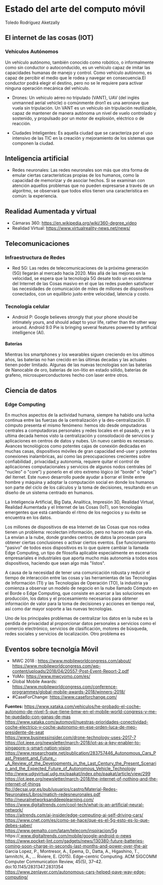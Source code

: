 


# Estado del arte del computo móvil
Toledo Rodríguez Aketzally

 ## El internet de las cosas (IOT)
  ### Vehículos Autónomos
  Un vehículo autónomo, también conocido como robótico, o informalmente como sin conductor o autoconducido, es un vehículo capaz de imitar las capacidades humanas de manejo y control. Como vehículo autónomo, es capaz de percibir el medio que le rodea y navegar en consecuencia.El conductor podrá elegir el destino, pero no se le requiere para activar ninguna operación mecánica del vehículo.

   - Drones: Un vehículo aéreo no tripulado (VANT), UAV (del inglés unmanned aerial vehicle) o comúnmente dron1 es una aeronave que vuela sin tripulación. Un VANT es un vehículo sin tripulación reutilizable, capaz de mantener de manera autónoma un nivel de vuelo controlado y sostenido, y propulsado por un motor de explosión, eléctrico o de reacción.
   
   - Ciudades Inteligentes: Es aquella ciudad que se caracteriza por el uso intensivo de las TIC en la creación y mejoramiento de los sistemas que componen la ciudad.
   
   
   
 ## Inteligencia artificial
 - Redes neuronales: Las redes neuronales son más que otra forma de emular ciertas características propias de los humanos, como la capacidad de memorizar y de asociar hechos. Si se examinan con atención aquellos problemas que no pueden expresarse a través de un algoritmo, se observará que todos ellos tienen una característica en común: la experiencia. 

 
 ## Realidad Aumentada y virtual
  - Cámaras 360: https://en.wikipedia.org/wiki/360-degree_video
 - Realidad Virtual: https://www.virtualreality-news.net/news/
 
 ## Telecomunicaciones
  ### Infraestructura de Redes
 - Red 5G: Las redes de telecomunicaciones de la próxima generación (5G) llegarán al mercado hacia 2020. Más allá de las mejoras en la velocidad, se espera que la tecnología 5G desate todo un ecosistema del Internet de las Cosas masivo en el que las redes pueden satisfacer las necesidades de comunicación de miles de millones de dispositivos conectados, con un equilibrio justo entre velocidad, latencia y costo.

 ### Tecnología celular
 - Android P: Google believes strongly that your phone should be intimately yours, and should adapt to your life, rather than the other way around. Android 9.0 Pie is bringing several features powered by artificial intelligence (AI).
 #### Baterías
 Mientras los smartphones y los wearables siguen creciendo en los ultimos años, las baterías no han crecido en las últimas decadas y las actuales tienen poder limitado. Algunas de las nuevas tecnologías son las baterías de Nanocable de oro, baterías de ion-litio en estado sólido, baterías de grafeno, microsuperconductores hecho con laser entre otros.
 
 ## Ciencia de datos
 ### Edge Computing
 En muchos aspectos de la actividad humana, siempre ha habido una lucha continua entre las fuerzas de la centralización y la des-centralización. El cómputo presenta el mismo fenómeno: hemos ido desde omputadoras centrales a computadoras personales y redes locales en el pasado, y en la ultima decada hemos visto la centralización y consolodació de servicios y aplicaciones en centros de datos y nubes. Un nuevo cambio es necesario. Avances tecnológicos como potentes cajas de conexión dedicadas en muchas casas, dispositivos móviles de gran capacidad end-user y potentes conexiones inalambricas, así como las preocupaciones crecientes sobre confiabilidad , privacidad,y autonomía, requiere quitar el control de aplicaciones computacionales y servicios de algunos nodos centrales (el "nucleo" o "core") y ponerlo en el otro extremo lógico (el "borde" o "edge") del iternet. Este nuevo desarrollo puede ayudar a borrar el límite entre hombre y máquina y adoptar la computación social en donde los humanos son parte del ciclo de los cálculos y la toma de decisiones, resultando en un diseño de un sistema centrado en humanos.
 
 La Inteligencia Artificial, Big Data, Analítica, Impresión 3D, Realidad Virtual, Realidad Aumentada y el Internet de las Cosas (IoT), son tecnologías emergentes que está cambiando el ritmo de los negocios y su éxito se encuentra en los datos.
 
Los millones de dispositivos de esa Internet de las Cosas que nos rodea tienen un problema: recolectan información, pero no hacen nada con ella. La envían a la nube, donde grandes centros de datos la procesan para obtener ciertas conclusiones o activar ciertos eventos.
Ese funcionamiento "pasivo" de todos esos dispositivos es lo que quiere cambiar la llamada Edge Computing, un tipo de filosofía aplicable especialmente en escenarios empresariales e industriales que aporta mucho más autonomía a todos esos dispositivos, haciendo que sean algo más "listos".

 A causa de la necesidad de tener una comunicación robusta y reducir el tiempo de interacción entre las cosas y las herramientas de las Tecnologías de Información (TI) y las Tecnologías de Operación (TO), la industria ya comienza a observar un modelo de negocio en la nube llamado Cómputo en el Borde o Edge Computing, que consiste en acercar a las soluciones en producción, los datos y el procesamiento necesarios para obtener información de valor para la toma de decisiones y acciones en tiempo real, así como dar mayor soporte a las nuevas tecnologías.
 
 Uno de los principales problemas de centralizar los datos en la nube es la perdida de privacidad al proporcionar datos personales a servicios como el comercio electrónico, servicios de clasificación, motores de búsqueda, redes sociales y servicios de localización.
Otro problema es 
 

## Eventos sobre tecnolgía Móvil
  - MWC 2018 : https://www.mobileworldcongress.com/about/
 https://www.mobileworldcongress.com/wp-content/uploads/2018/04/20557-Post-Event-Report-2.pdf   
 - YoMo: https://www.mwcyomo.com/es/
 - Global Mobile Awards: https://www.mobileworldcongress.com/conference-programmes/global-mobile-awards-2018/winners-2018/
 - #CaseForChange: https://www.caseforchange.com/

__Fuentes:__  https://www.xataka.com/vehiculos/he-probado-el-coche-autonomo-de-nivel-5-que-tiene-bmw-en-el-mobile-world-congress-y-me-he-quedado-con-ganas-de-mas   
   https://www.xataka.com/automovil/nuestras-prioridades-conectividad-coche-electrico-y-coche-autonomo-en-ese-orden-luca-de-meo-presidente-de-seat   
   https://www.businessinsider.com/drone-technology-uses-2017-7   
   https://iot.ieee.org/newsletter/march-2018/iot-as-a-key-enabler-to-singapore-s-smart-nation-vision   
   https://www.researchgate.net/publication/283757446_Autonomous_Cars_Past_Present_and_Future_-_A_Review_of_the_Developments_in_the_Last_Century_the_Present_Scenario_and_the_Expected_Future_of_Autonomous_Vehicle_Technology   
   http://www.udgvirtual.udg.mx/paakat/index.php/paakat/article/view/299   
   https://iot.ieee.org/newsletter/march-2018/the-internet-of-nothing-and-the-internet-of-things   
  ftp://decsai.ugr.es/pub/usuarios/castro/Material-Redes-Neuronales/Libros/matich-redesneuronales.pdf   
 http://neuralnetworksanddeeplearning.com/    
 https://www.digitaltrends.com/cool-tech/what-is-an-artificial-neural-network/    
 https://aitrends.com/ai-insider/edge-computing-ai-self-driving-cars/    
 https://www.cnet.com/es/como-se-hace/que-es-el-5g-esto-es-lo-que-debes-saber/     
https://www.gemalto.com/latam/telecom/inspiracion/5g    
https://,www.digitaltrends.com/mobile/google-android-p-news    
 https://www.pocket-lint.com/gadgets/news/130380-future-batteries-coming-soon-charge-in-seconds-last-months-and-power-over-the-air   
  Garcia Lopez, P., Montresor, A., Epema, D., Datta, A., Higashino, T., Iamnitchi, A., … Riviere, E. (2015). Edge-centric Computing. ACM SIGCOMM Computer Communication Review, 45(5), 37–42. doi:10.1145/2831347.2831354   
   https://www.zenlayer.com/autonomous-cars-helped-pave-way-edge-computing/   
